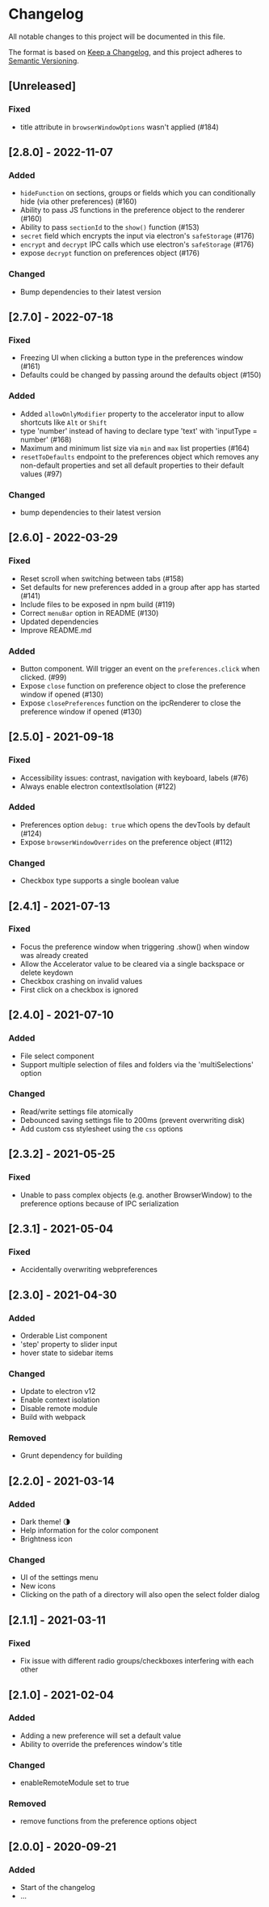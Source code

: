 ﻿# Changelog
All notable changes to this project will be documented in this file.

The format is based on [Keep a Changelog](https://keepachangelog.com/en/1.0.0/),
and this project adheres to [Semantic Versioning](https://semver.org/spec/v2.0.0.html).

## [Unreleased]
### Fixed
- title attribute in `browserWindowOptions` wasn't applied (#184) 

## [2.8.0] - 2022-11-07
### Added
- `hideFunction` on sections, groups or fields which you can conditionally hide (via other preferences) (#160)
- Ability to pass JS functions in the preference object to the renderer (#160)
- Ability to pass `sectionId` to the `show()` function (#153)
- `secret` field which encrypts the input via electron's `safeStorage` (#176)
- `encrypt` and `decrypt` IPC calls which use electron's `safeStorage` (#176)
- expose `decrypt` function on preferences object (#176)

### Changed
- Bump dependencies to their latest version

## [2.7.0] - 2022-07-18
### Fixed
- Freezing UI when clicking a button type in the preferences window (#161)
- Defaults could be changed by passing around the defaults object (#150)

### Added
- Added `allowOnlyModifier` property to the accelerator input to allow shortcuts like `Alt` or `Shift`
- type 'number' instead of having to declare type 'text' with 'inputType = number' (#168)
- Maximum and minimum list size via `min` and `max` list properties (#164)
- `resetToDefaults` endpoint to the preferences object which removes any non-default properties and set all default properties to their default values (#97)

### Changed
- bump dependencies to their latest version

## [2.6.0] - 2022-03-29
### Fixed
- Reset scroll when switching between tabs (#158)
- Set defaults for new preferences added in a group after app has started (#141)
- Include files to be exposed in npm build (#119)
- Correct `menuBar` option in README (#130)
- Updated dependencies
- Improve README.md

### Added
- Button component. Will trigger an event on the `preferences.click` when clicked. (#99)
- Expose `close` function on preference object to close the preference window if opened (#130)
- Expose `closePreferences` function on the ipcRenderer to close the preference window if opened (#130)

## [2.5.0] - 2021-09-18
### Fixed
- Accessibility issues: contrast, navigation with keyboard, labels (#76)
- Always enable electron contextIsolation (#122)

### Added 
- Preferences option `debug: true` which opens the devTools by default (#124)
- Expose `browserWindowOverrides` on the preference object (#112)

### Changed
- Checkbox type supports a single boolean value

## [2.4.1] - 2021-07-13
### Fixed
- Focus the preference window when triggering .show() when window was already created
- Allow the Accelerator value to be cleared via a single backspace or delete keydown
- Checkbox crashing on invalid values
- First click on a checkbox is ignored

## [2.4.0] - 2021-07-10
### Added
- File select component
- Support multiple selection of files and folders via the 'multiSelections' option

### Changed
- Read/write settings file atomically
- Debounced saving settings file to 200ms (prevent overwriting disk)
- Add custom css stylesheet using the `css` options

## [2.3.2] - 2021-05-25
### Fixed
- Unable to pass complex objects (e.g. another BrowserWindow) to the preference options because of IPC serialization

## [2.3.1] - 2021-05-04
### Fixed
- Accidentally overwriting webpreferences

## [2.3.0] - 2021-04-30
### Added
- Orderable List component
- 'step' property to slider input
- hover state to sidebar items

### Changed
- Update to electron v12
- Enable context isolation
- Disable remote module
- Build with webpack

### Removed
- Grunt dependency for building

## [2.2.0] - 2021-03-14
### Added
- Dark theme! 🌗
- Help information for the color component
- Brightness icon

### Changed
- UI of the settings menu
- New icons
- Clicking on the path of a directory will also open the select folder dialog

## [2.1.1] - 2021-03-11
### Fixed
- Fix issue with different radio groups/checkboxes interfering with each other

## [2.1.0] - 2021-02-04
### Added
- Adding a new preference will set a default value
- Ability to override the preferences window's title

### Changed
- enableRemoteModule set to true

### Removed
- remove functions from the preference options object

## [2.0.0] - 2020-09-21
### Added
- Start of the changelog
- ...
